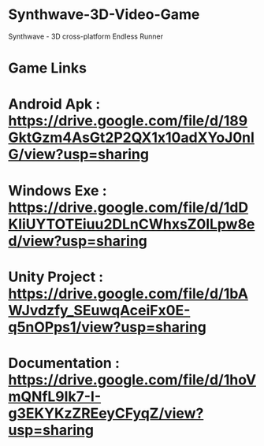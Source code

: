 # Synthwave-3D-Video-Game
Synthwave -  3D cross-platform Endless Runner


# Game Links
# Android Apk     : https://drive.google.com/file/d/189GktGzm4AsGt2P2QX1x10adXYoJ0nlG/view?usp=sharing
# Windows Exe     : https://drive.google.com/file/d/1dDKIiUYTOTEiuu2DLnCWhxsZ0lLpw8ed/view?usp=sharing

# Unity Project   : https://drive.google.com/file/d/1bAWJvdzfy_SEuwqAceiFx0E-q5nOPps1/view?usp=sharing

# Documentation   : https://drive.google.com/file/d/1hoVmQNfL9lk7-I-g3EKYKzZREeyCFyqZ/view?usp=sharing
